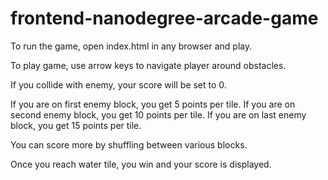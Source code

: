frontend-nanodegree-arcade-game
===============================

To run the game, open index.html in any browser and play.

To play game, use arrow keys to navigate player around obstacles.

If you collide with enemy, your score will be set to 0.

If you are on first enemy block, you get 5 points per tile.
If you are on second enemy block, you get 10 points per tile.
If you are on last enemy block, you get 15 points per tile.

You can score more by shuffling between various blocks.

Once you reach water tile, you win and your score is displayed.
